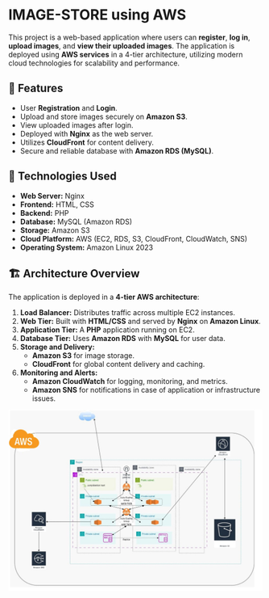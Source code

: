# IMAGE-STORE using AWS

This project is a web-based application where users can **register**, **log in**, **upload images**, and **view their uploaded images**. The application is deployed using **AWS services** in a 4-tier architecture, utilizing modern cloud technologies for scalability and performance.

## 🚀 Features

- User **Registration** and **Login**.
- Upload and store images securely on **Amazon S3**.
- View uploaded images after login.
- Deployed with **Nginx** as the web server.
- Utilizes **CloudFront** for content delivery.
- Secure and reliable database with **Amazon RDS (MySQL)**.

## 📂 Technologies Used

- **Web Server:** Nginx
- **Frontend:** HTML, CSS
- **Backend:** PHP
- **Database:** MySQL (Amazon RDS)
- **Storage:** Amazon S3
- **Cloud Platform:** AWS (EC2, RDS, S3, CloudFront, CloudWatch, SNS)
- **Operating System:** Amazon Linux 2023

## 🏗️ Architecture Overview

The application is deployed in a **4-tier AWS architecture**:

1. **Load Balancer:** Distributes traffic across multiple EC2 instances.
2. **Web Tier:** Built with **HTML/CSS** and served by **Nginx** on **Amazon Linux**.
3. **Application Tier:** A **PHP** application running on EC2.
4. **Database Tier:** Uses **Amazon RDS** with **MySQL** for user data.
5. **Storage and Delivery:**
   - **Amazon S3** for image storage.
   - **CloudFront** for global content delivery and caching.
6. **Monitoring and Alerts:**
   - **Amazon CloudWatch** for logging, monitoring, and metrics.
   - **Amazon SNS** for notifications in case of application or infrastructure issues.

![Architecture Diagram](docs/images/architecture_diagram)
